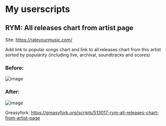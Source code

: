 # My userscripts
## RYM: All releases chart from artist page
Site: https://rateyourmusic.com/

Add link to popular songs chart and link to all releases chart from this artist sorted by popularity (including live, archival, soundtracks and scores)

### Before:

![image](https://github.com/user-attachments/assets/8342d771-c418-4a6e-ab24-cfaadc4db029)

### After:

![image](https://github.com/user-attachments/assets/da003a0c-346f-47d8-9659-b6f8188f3e2f)

Greasyfork: https://greasyfork.org/scripts/513017-rym-all-releases-chart-from-artist-page

